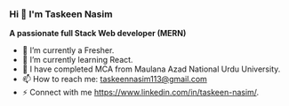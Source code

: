 ### Hi 👋 I'm Taskeen Nasim

**A passionate full Stack Web developer (MERN)** 

- 🔭 I’m currently a Fresher.
- 🌱 I’m currently learning React.
- 🌱 I have completed MCA from Maulana Azad National Urdu University.
- 📫 How to reach me: taskeennasim113@gmail.com
- ⚡ Connect with me https://www.linkedin.com/in/taskeen-nasim/.

